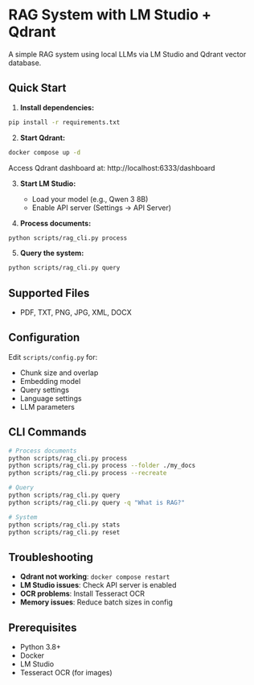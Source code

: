 # RAG System with LM Studio + Qdrant

A simple RAG system using local LLMs via LM Studio and Qdrant vector database.

## Quick Start

1. **Install dependencies:**
```bash
pip install -r requirements.txt
```

2. **Start Qdrant:**
```bash
docker compose up -d
```

Access Qdrant dashboard at: http://localhost:6333/dashboard

3. **Start LM Studio:**
   - Load your model (e.g., Qwen 3 8B)
   - Enable API server (Settings → API Server)

4. **Process documents:**
```bash
python scripts/rag_cli.py process
```

5. **Query the system:**
```bash
python scripts/rag_cli.py query
```

## Supported Files

- PDF, TXT, PNG, JPG, XML, DOCX

## Configuration

Edit `scripts/config.py` for:
- Chunk size and overlap
- Embedding model
- Query settings
- Language settings
- LLM parameters

## CLI Commands

```bash
# Process documents
python scripts/rag_cli.py process
python scripts/rag_cli.py process --folder ./my_docs
python scripts/rag_cli.py process --recreate

# Query
python scripts/rag_cli.py query
python scripts/rag_cli.py query -q "What is RAG?"

# System
python scripts/rag_cli.py stats
python scripts/rag_cli.py reset
```

## Troubleshooting

- **Qdrant not working**: `docker compose restart`
- **LM Studio issues**: Check API server is enabled
- **OCR problems**: Install Tesseract OCR
- **Memory issues**: Reduce batch sizes in config

## Prerequisites

- Python 3.8+
- Docker
- LM Studio
- Tesseract OCR (for images)

